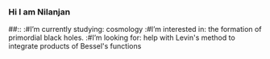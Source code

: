 ### Hi I am Nilanjan


##::
 :#I’m currently studying: cosmology
 :#I’m interested in: the formation of primordial black holes.
 :#I’m looking for: help with Levin's method to integrate products of Bessel's functions

